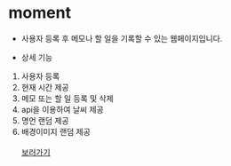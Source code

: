 # moment
* 사용자 등록 후 메모나 할 일을 기록할 수 있는 웹페이지입니다. 

* 상세 기능
1. 사용자 등록
2. 현재 시간 제공
3. 메모 또는 할 일 등록 및 삭제 
4. api을 이용하여 날씨 제공
5. 명언 랜덤 제공
6. 배경이미지 랜덤 제공
<br><br>
[보러가기](https://zeroto99.github.io/moment/)
